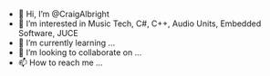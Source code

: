- 👋 Hi, I’m @CraigAlbright
- 👀 I’m interested in Music Tech, C#, C++, Audio Units, Embedded Software, JUCE
- 🌱 I’m currently learning ...
- 💞️ I’m looking to collaborate on ...
- 📫 How to reach me ...

<!---
CraigAlbright/CraigAlbright is a ✨ special ✨ repository because its `README.md` (this file) appears on your GitHub profile.
You can click the Preview link to take a look at your changes.
--->
